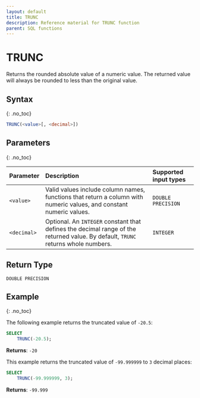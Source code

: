 ```yaml
---
layout: default
title: TRUNC
description: Reference material for TRUNC function
parent: SQL functions
---
```


# TRUNC

Returns the rounded absolute value of a numeric value. The returned value will always be rounded to less than the original value.

## Syntax
{: .no_toc}

```sql
TRUNC(<value>[, <decimal>])
```
## Parameters
{: .no_toc}

| Parameter | Description                                                                                                                  | Supported input types | 
| :--------- | :---------------------------------------------------------------------------------------------------------------------------- |:--------|
| `<value>`   | Valid values include column names, functions that return a column with numeric values, and constant numeric values.          | `DOUBLE PRECISION` | 
| `<decimal>`   | Optional. An `INTEGER` constant that defines the decimal range of the returned value. By default, `TRUNC` returns whole numbers. | `INTEGER` | 

## Return Type
`DOUBLE PRECISION` 

## Example
{: .no_toc}

The following example returns the truncated value of `-20.5`: 
```sql
SELECT
    TRUNC(-20.5);
```

**Returns**: `-20`

This example returns the truncated value of `-99.999999` to `3` decimal places: 
```sql
SELECT
    TRUNC(-99.999999, 3);
```

**Returns**: `-99.999`
